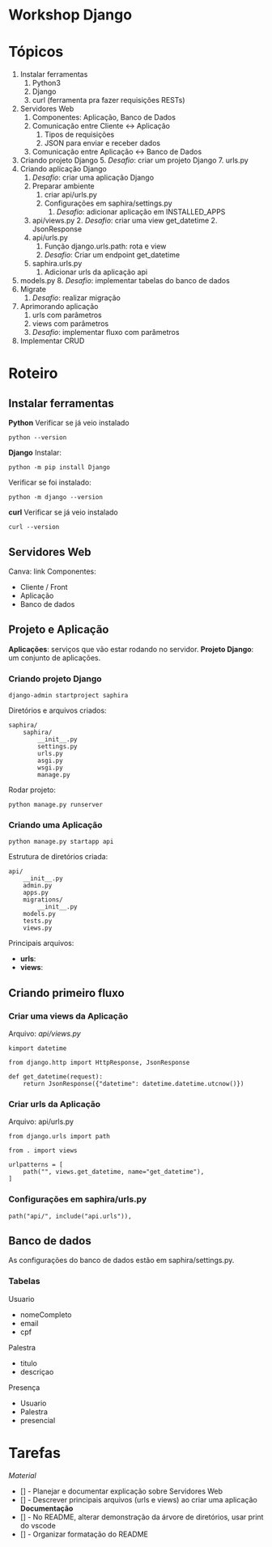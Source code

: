 # Workshop Django

# Tópicos
1. Instalar ferramentas
	1. Python3
	2. Django
	3. curl (ferramenta pra fazer requisições RESTs)
2. Servidores Web 
	1. Componentes: Aplicação, Banco de Dados
	2. Comunicação entre Cliente <-> Aplicação
		1. Tipos de requisições
		2. JSON para enviar e receber dados
	3. Comunicação entre Aplicação <-> Banco de Dados
3. Criando projeto Django
	5. *Desafio*: criar um projeto Django
	7. urls.py
4. Criando aplicação Django
	1. *Desafio*: criar uma aplicação Django
	2. Preparar ambiente
		1. criar api/urls.py
		2. Configurações em saphira/settings.py
			1. *Desafio*: adicionar aplicação em INSTALLED_APPS
	3. api/views.py
		2. *Desafio*: criar uma view get_datetime
		2. JsonResponse
	4. api/urls.py
		1. Função django.urls.path: rota e view
		2. *Desafio*: Criar um endpoint get_datetime
	5. saphira.urls.py
		1. Adicionar urls da aplicação api
6. models.py
	8. *Desafio*: implementar tabelas do banco de dados
7. Migrate
	1. *Desafio*: realizar migração
8. Aprimorando aplicação
	1. urls com parâmetros
	2. views com parâmetros
	3. *Desafio*: implementar fluxo com parâmetros
9. Implementar CRUD

# Roteiro
## Instalar ferramentas
**Python**
Verificar se já veio instalado
```
python --version
```
**Django**
Instalar:
```
python -m pip install Django
```
Verificar se foi instalado:
```
python -m django --version
```
**curl**
Verificar se já veio instalado
```
curl --version
```

## Servidores Web
Canva: link
Componentes:
- Cliente / Front
- Aplicação
- Banco de dados

## Projeto e Aplicação
**Aplicações**: serviços que vão estar rodando no servidor.
**Projeto Django**: um conjunto de aplicações.

### Criando projeto Django
```
django-admin startproject saphira
```
Diretórios e arquivos criados:
```
saphira/
    saphira/
        __init__.py
        settings.py
        urls.py
        asgi.py
        wsgi.py
        manage.py
```
Rodar projeto:
```
python manage.py runserver
```
### Criando uma Aplicação
```
python manage.py startapp api
```
Estrutura de diretórios criada:
```
api/
    __init__.py
    admin.py
    apps.py
    migrations/
        __init__.py
    models.py
    tests.py
    views.py
```
Principais arquivos:
- **urls**:
- **views**:

## Criando primeiro fluxo
### Criar uma views da Aplicação
Arquivo: *api/views.py*
```
kimport datetime

from django.http import HttpResponse, JsonResponse

def get_datetime(request):
    return JsonResponse({"datetime": datetime.datetime.utcnow()})
```
### Criar urls da Aplicação
Arquivo: api/urls.py
```
from django.urls import path

from . import views

urlpatterns = [
    path("", views.get_datetime, name="get_datetime"),
]
```
### Configurações em saphira/urls.py
```
path("api/", include("api.urls")),
```

## Banco de dados
As configurações do banco de dados estão em saphira/settings.py.
### Tabelas
Usuario
- nomeCompleto
- email
- cpf

Palestra
- titulo
- descriçao

Presença
- Usuario
- Palestra
- presencial

# Tarefas
*Material*
- [] - Planejar e documentar explicação sobre Servidores Web
- [] - Descrever principais arquivos (urls e views) ao criar uma aplicação
**Documentação**
- [] - No README, alterar demonstração da árvore de diretórios, usar print do vscode
- [] - Organizar formatação do README
